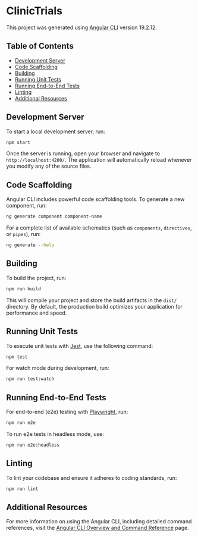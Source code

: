 # ClinicTrials

This project was generated using [Angular CLI](https://github.com/angular/angular-cli) version 19.2.12.

## Table of Contents

- [Development Server](#development-server)
- [Code Scaffolding](#code-scaffolding)
- [Building](#building)
- [Running Unit Tests](#running-unit-tests)
- [Running End-to-End Tests](#running-end-to-end-tests)
- [Linting](#linting)
- [Additional Resources](#additional-resources)

## Development Server

To start a local development server, run:

```bash
npm start
```

Once the server is running, open your browser and navigate to `http://localhost:4200/`. The application will automatically reload whenever you modify any of the source files.

## Code Scaffolding

Angular CLI includes powerful code scaffolding tools. To generate a new component, run:

```bash
ng generate component component-name
```

For a complete list of available schematics (such as `components`, `directives`, or `pipes`), run:

```bash
ng generate --help
```

## Building

To build the project, run:

```bash
npm run build
```

This will compile your project and store the build artifacts in the `dist/` directory. By default, the production build optimizes your application for performance and speed.

## Running Unit Tests

To execute unit tests with [Jest](https://jestjs.io), use the following command:

```bash
npm test
```

For watch mode during development, run:

```bash
npm run test:watch
```

## Running End-to-End Tests

For end-to-end (e2e) testing with [Playwright](https://playwright.dev), run:

```bash
npm run e2e
```

To run e2e tests in headless mode, use:

```bash
npm run e2e:headless
```

## Linting

To lint your codebase and ensure it adheres to coding standards, run:

```bash
npm run lint
```

## Additional Resources

For more information on using the Angular CLI, including detailed command references, visit the [Angular CLI Overview and Command Reference](https://angular.dev/tools/cli) page.

